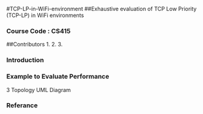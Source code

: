 #TCP-LP-in-WiFi-environment
##Exhaustive evaluation of TCP Low Priority (TCP-LP) in WiFi environments


### Course Code : CS415
##Contributors
1. 
2.
3.


### Introduction 

### Example to Evaluate Performance 
3 Topology UML Diagram

### Referance
